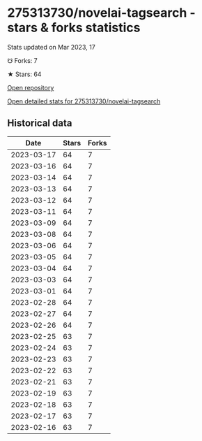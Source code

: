 # 275313730/novelai-tagsearch - stars & forks statistics

Stats updated on Mar 2023, 17

☋ Forks: 7

★ Stars: 64

[Open repository](https://github.com/275313730/novelai-tagsearch)

[Open detailed stats for 275313730/novelai-tagsearch](https://reviewgithub.com/rep/275313730/novelai-tagsearch)

## Historical data
| Date | Stars | Forks |
|------|-------|-------|
| 2023-03-17 | 64 | 7 | 
| 2023-03-16 | 64 | 7 | 
| 2023-03-14 | 64 | 7 | 
| 2023-03-13 | 64 | 7 | 
| 2023-03-12 | 64 | 7 | 
| 2023-03-11 | 64 | 7 | 
| 2023-03-09 | 64 | 7 | 
| 2023-03-08 | 64 | 7 | 
| 2023-03-06 | 64 | 7 | 
| 2023-03-05 | 64 | 7 | 
| 2023-03-04 | 64 | 7 | 
| 2023-03-03 | 64 | 7 | 
| 2023-03-01 | 64 | 7 | 
| 2023-02-28 | 64 | 7 | 
| 2023-02-27 | 64 | 7 | 
| 2023-02-26 | 64 | 7 | 
| 2023-02-25 | 63 | 7 | 
| 2023-02-24 | 63 | 7 | 
| 2023-02-23 | 63 | 7 | 
| 2023-02-22 | 63 | 7 | 
| 2023-02-21 | 63 | 7 | 
| 2023-02-19 | 63 | 7 | 
| 2023-02-18 | 63 | 7 | 
| 2023-02-17 | 63 | 7 | 
| 2023-02-16 | 63 | 7 | 

